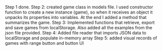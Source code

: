 Step 1 done.
Step 2: created game class in models file. I used constructor function to create a new instance (game), so when it receives an object it unpacks its properties into variables. At the end I added a method that summarizes the game.
Step 3: Implemented functions that retrieve, export and save games from localStorage. Also added all the examples from the json file provided.
Step 4: Added file reader that imports JSON data to localStorage and populate in-memory array
Step 5: added visual records of games with range button and button UI